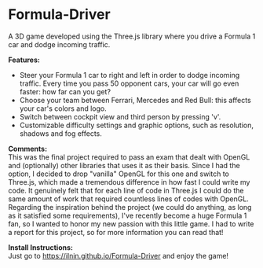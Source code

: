 # Formula-Driver
A 3D game developed using the Three.js library where you drive a Formula 1 car and dodge incoming traffic.


<b>Features:</b>
- Steer your Formula 1 car to right and left in order to dodge incoming traffic. Every time you pass 50 opponent cars, your car will go even faster: how far can you get?
- Choose your team between Ferrari, Mercedes and Red Bull: this affects your car's colors and logo.
- Switch between cockpit view and third person by pressing 'v'.
- Customizable difficulty settings and graphic options, such as resolution, shadows and fog effects.


<b>Comments:</b><br/>
This was the final project required to pass an exam that dealt with OpenGL and (optionally) other libraries that uses it as their basis.
Since I had the option, I decided to drop "vanilla" OpenGL for this one and switch to Three.js, which made a tremendous difference in how fast I could write my code. It genuinely felt that for each line of code in Three.js I could do the same amount of work that required countless lines of codes with OpenGL.
Regarding the inspiration behind the project (we could do anything, as long as it satisfied some requirements), I've recently become a huge Formula 1 fan, so I wanted to honor my new passion with this little game. 
I had to write a report for this project, so for more information you can read that!


<b>Install Instructions:</b><br/>
Just go to https://ilnin.github.io/Formula-Driver and enjoy the game!
